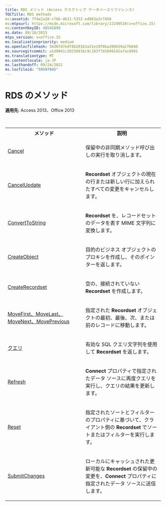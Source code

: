 ```yaml
---
title: RDS メソッド (Access デスクトップ データベースリファレンス)
TOCTitle: RDS methods
ms:assetid: 7f4e2a28-cf6b-4621-5352-ed983a3c7450
ms:mtpsurl: https://msdn.microsoft.com/library/JJ249538(v=office.15)
ms:contentKeyID: 48545899
ms.date: 09/18/2015
mtps_version: v=office.15
ms.localizationpriority: medium
ms.openlocfilehash: 56d07d7edf8b201b3a31e19f8ba208639a27b840
ms.sourcegitcommit: a1d9041c20256616c9c183f7d1049142a7ac6991
ms.translationtype: MT
ms.contentlocale: ja-JP
ms.lasthandoff: 09/24/2021
ms.locfileid: "59597045"
---
```

# <a name="rds-methods"></a>RDS のメソッド

**適用先**: Access 2013、Office 2013

<br/>

<table>
<colgroup>
<col style="width: 50%" />
<col style="width: 50%" />
</colgroup>
<tbody>
<tr class="even">
<th>メソッド</th>
<th>説明</th>
</tr>
<tr class="odd">
<td><p><a href="cancel-method-rds.md">Cancel</a></p></td>
<td><p>保留中の非同期メソッド呼び出しの実行を取り消します。</p></td>
</tr>
<tr class="even">
<td><p><a href="cancelupdate-method-rds.md">CancelUpdate </a></p></td>
<td><p><strong>Recordset</strong> オブジェクトの現在の行または新しい行に加えられたすべての変更をキャンセルします。</p></td>
</tr>
<tr class="odd">
<td><p><a href="converttostring-method-rds.md">ConvertToString</a></p></td>
<td><p><strong>Recordset</strong> を、レコードセットのデータを表す MIME 文字列に変換します。</p></td>
</tr>
<tr class="even">
<td><p><a href="createobject-method-rds.md">CreateObject</a></p></td>
<td><p>目的のビジネス オブジェクトのプロキシを作成し、そのポインターを返します。</p></td>
</tr>
<tr class="odd">
<td><p><a href="createrecordset-method-rds.md">CreateRecordset</a></p></td>
<td><p>空の、接続されていない <strong>Recordset</strong> を作成します。</p></td>
</tr>
<tr class="even">
<td><p><a href="movefirst-movelast-movenext-and-moveprevious-methods-rds.md">MoveFirst、MoveLast、MoveNext、MovePrevious</a></p></td>
<td><p>指定された <strong>Recordset</strong> オブジェクトの最初、最後、次、または前のレコードに移動します。</p></td>
</tr>
<tr class="odd">
<td><p><a href="query-method-rds.md">クエリ</a></p></td>
<td><p>有効な SQL クエリ文字列を使用して <strong>Recordset</strong> を返します。</p></td>
</tr>
<tr class="even">
<td><p><a href="refresh-method-rds.md">Refresh</a></p></td>
<td><p><strong>Connect</strong> プロパティで指定されたデータ ソースに再度クエリを実行し、クエリの結果を更新します。</p></td>
</tr>
<tr class="odd">
<td><p><a href="reset-method-rds.md">Reset</a></p></td>
<td><p>指定されたソートとフィルターのプロパティに基づいて、クライアント側の <strong>Recordset</strong> でソートまたはフィルターを実行します。</p></td>
</tr>
<tr class="even">
<td><p><a href="submitchanges-method-rds.md">SubmitChanges</a></p></td>
<td><p>ローカルにキャッシュされた更新可能な <strong>Recordset</strong> の保留中の変更を、<strong>Connect</strong> プロパティに指定されたデータ ソースに送信します。</p></td>
</tr>
</tbody>
</table>

<br/>
